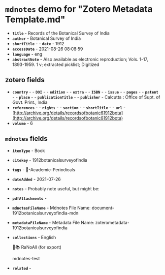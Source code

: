 # `mdnotes` demo for "Zotero Metadata Template.md"

- **`title`** - Records of the Botanical Survey of India
- **`author`** -  Botanical Survey of India
- **`shortTitle`** - - **`date`** - 1912
- **`accessDate`** - 2021-08-26 08:08:59
- **`language`** - eng
- **`abstractNote`** - Also available as electronic reproduction; Vols. 1-17, 1893-1959. 1 v; extracted picklist; Digitized

## zotero fields

- **`country`** - - **`DOI`** - - **`edition`** - - **`extra`** - - **`ISBN`** - - **`issue`** - - **`pages`** - - **`patent`** - - **`place`** - - **`publicationTitle`** - - **`publisher`** - Calcutta : Office of Supt. of Govt. Print., India
- **`references`** - - **`rights`** - - **`section`** - - **`shortTitle`** - - **`url`** - [http://archive.org/details/recordsofbotanic61912bota](http://archive.org/details/recordsofbotanic61912bota)
- **`volume`** - 6


## `mdnotes`  fields

- **`itemType`** - Book
- **`citekey`** - 1912botanicalsurveyofindia
- **`tags`** - 📓-Academic-Periodicals
- **`dateAdded`** - 2021-07-26
- **`notes`** - 
Probably note useful, but might be:

- **`pdfAttachments`** - 
- **`mdnotesFileName`** -  Mdnotes File Name: document-1912botanicalsurveyofindia-mdn

- **`metadataFileName`** -  Metadata File Name: zoterometadata-1912botanicalsurveyofindia

- **`collections`** - English

	🌿📚 RaNoAll (for export)

	mdnotes-test

- **`related`** - 
  